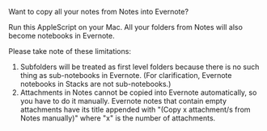 Want to copy all your notes from Notes into Evernote?

Run this AppleScript on your Mac.
All your folders from Notes will also become notebooks in Evernote.

Please take note of these limitations:
1. Subfolders will be treated as first level folders because there is no such thing as sub-notebooks in Evernote. (For clarification, Evernote notebooks in Stacks are not sub-notebooks.)
2. Attachments in Notes cannot be copied into Evernote automatically, so you have to do it manually. Evernote notes that contain empty attachments have its title appended with "(Copy x attachment/s from Notes manually)" where "x" is the number of attachments.
